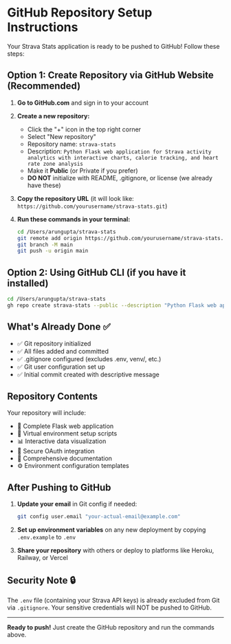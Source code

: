# GitHub Repository Setup Instructions

Your Strava Stats application is ready to be pushed to GitHub! Follow these steps:

## Option 1: Create Repository via GitHub Website (Recommended)

1. **Go to GitHub.com** and sign in to your account

2. **Create a new repository:**
   - Click the "+" icon in the top right corner
   - Select "New repository"
   - Repository name: `strava-stats`
   - Description: `Python Flask web application for Strava activity analytics with interactive charts, calorie tracking, and heart rate zone analysis`
   - Make it **Public** (or Private if you prefer)
   - **DO NOT** initialize with README, .gitignore, or license (we already have these)

3. **Copy the repository URL** (it will look like: `https://github.com/yourusername/strava-stats.git`)

4. **Run these commands in your terminal:**
   ```bash
   cd /Users/arungupta/strava-stats
   git remote add origin https://github.com/yourusername/strava-stats.git
   git branch -M main
   git push -u origin main
   ```

## Option 2: Using GitHub CLI (if you have it installed)

```bash
cd /Users/arungupta/strava-stats
gh repo create strava-stats --public --description "Python Flask web application for Strava activity analytics" --push
```

## What's Already Done ✅

- ✅ Git repository initialized
- ✅ All files added and committed
- ✅ .gitignore configured (excludes .env, venv/, etc.)
- ✅ Git user configuration set up
- ✅ Initial commit created with descriptive message

## Repository Contents

Your repository will include:
- 📱 Complete Flask web application
- 🐍 Virtual environment setup scripts
- 📊 Interactive data visualization
- 🔐 Secure OAuth integration
- 📖 Comprehensive documentation
- ⚙️ Environment configuration templates

## After Pushing to GitHub

1. **Update your email** in Git config if needed:
   ```bash
   git config user.email "your-actual-email@example.com"
   ```

2. **Set up environment variables** on any new deployment by copying `.env.example` to `.env`

3. **Share your repository** with others or deploy to platforms like Heroku, Railway, or Vercel

## Security Note 🔒

The `.env` file (containing your Strava API keys) is already excluded from Git via `.gitignore`. Your sensitive credentials will NOT be pushed to GitHub.

---

**Ready to push!** Just create the GitHub repository and run the commands above.
